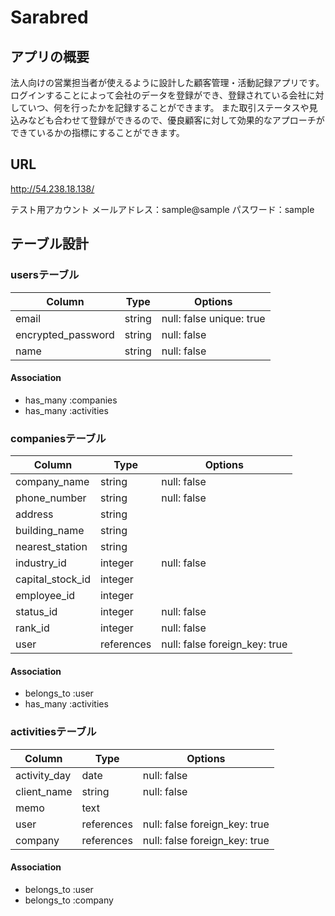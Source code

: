 # Sarabred

## アプリの概要
法人向けの営業担当者が使えるように設計した顧客管理・活動記録アプリです。
ログインすることによって会社のデータを登録ができ、登録されている会社に対していつ、何を行ったかを記録することができます。
また取引ステータスや見込みなども合わせて登録ができるので、優良顧客に対して効果的なアプローチができているかの指標にすることができます。

## URL
http://54.238.18.138/

テスト用アカウント
メールアドレス：sample@sample
パスワード：sample

## テーブル設計

### usersテーブル

| Column             | Type    | Options                  |
| ------------------ | ------- | ------------------------ |
| email              | string  | null: false unique: true |
| encrypted_password | string  | null: false              |
| name               | string  | null: false              |

#### Association
- has_many :companies
- has_many :activities

### companiesテーブル

| Column           | Type       | Options                       |
| ---------------- | ---------- | ----------------------------- |
| company_name     | string     | null: false                   |
| phone_number     | string     | null: false                   |
| address          | string     |                               |
| building_name    | string     |                               |
| nearest_station  | string     |                               |
| industry_id      | integer    | null: false                   |
| capital_stock_id | integer    |                               |
| employee_id      | integer    |                               |
| status_id        | integer    | null: false                   |
| rank_id          | integer    | null: false                   |
| user             | references | null: false foreign_key: true |

#### Association
- belongs_to :user 
- has_many :activities
 
### activitiesテーブル

| Column       | Type       | Options                       |
| ------------ | ---------- | ----------------------------- |
| activity_day | date       | null: false                   |
| client_name  | string     | null: false                   |
| memo         | text       |                               |
| user         | references | null: false foreign_key: true |
| company      | references | null: false foreign_key: true |

#### Association
- belongs_to :user
- belongs_to :company
